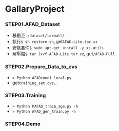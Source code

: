 # GallaryProject
### STEP01.AFAD_Dataset
- 移動至`./dataset/tarball/`
- 執行```$ sh restore.sh```, get`AFAD-Lite.tar.xz `
- 安裝套件```$ sudo apt-get install -y xz-utils```
- 解壓縮```$ tar Jxvf AFAD-Lite.tar.xz```, get`/AFAD-Full`

### STEP02.Prepare_Data_to_cvs
- ```> Python AFADcount_local.py```
- get`training_set.cvs`...

### STEP03.Training
- ```> Python PAFAD_train_age.py -h```
- ```> Python AFAD_gen_train.py -h```

### STEP04.Demo
